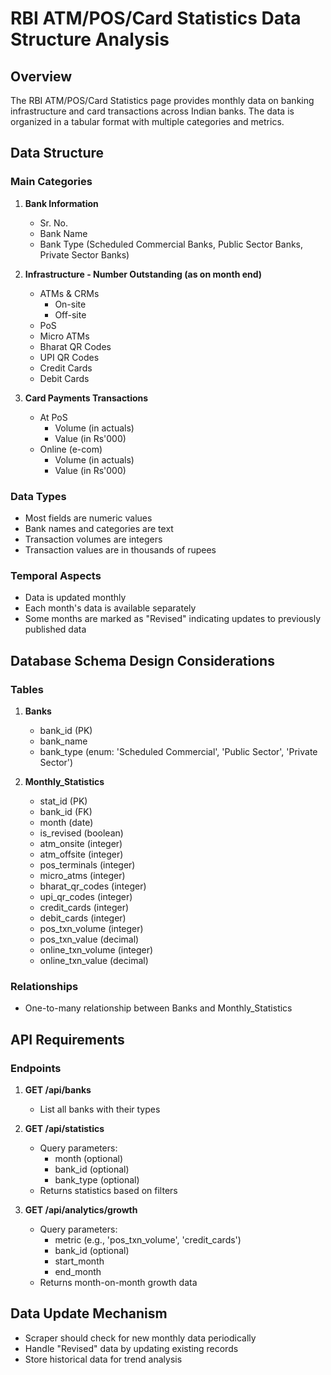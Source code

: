 # RBI ATM/POS/Card Statistics Data Structure Analysis

## Overview
The RBI ATM/POS/Card Statistics page provides monthly data on banking infrastructure and card transactions across Indian banks. The data is organized in a tabular format with multiple categories and metrics.

## Data Structure

### Main Categories
1. **Bank Information**
   - Sr. No.
   - Bank Name
   - Bank Type (Scheduled Commercial Banks, Public Sector Banks, Private Sector Banks)

2. **Infrastructure - Number Outstanding (as on month end)**
   - ATMs & CRMs
     - On-site
     - Off-site
   - PoS
   - Micro ATMs
   - Bharat QR Codes
   - UPI QR Codes
   - Credit Cards
   - Debit Cards

3. **Card Payments Transactions**
   - At PoS
     - Volume (in actuals)
     - Value (in Rs'000)
   - Online (e-com)
     - Volume (in actuals)
     - Value (in Rs'000)

### Data Types
- Most fields are numeric values
- Bank names and categories are text
- Transaction volumes are integers
- Transaction values are in thousands of rupees

### Temporal Aspects
- Data is updated monthly
- Each month's data is available separately
- Some months are marked as "Revised" indicating updates to previously published data

## Database Schema Design Considerations

### Tables
1. **Banks**
   - bank_id (PK)
   - bank_name
   - bank_type (enum: 'Scheduled Commercial', 'Public Sector', 'Private Sector')

2. **Monthly_Statistics**
   - stat_id (PK)
   - bank_id (FK)
   - month (date)
   - is_revised (boolean)
   - atm_onsite (integer)
   - atm_offsite (integer)
   - pos_terminals (integer)
   - micro_atms (integer)
   - bharat_qr_codes (integer)
   - upi_qr_codes (integer)
   - credit_cards (integer)
   - debit_cards (integer)
   - pos_txn_volume (integer)
   - pos_txn_value (decimal)
   - online_txn_volume (integer)
   - online_txn_value (decimal)

### Relationships
- One-to-many relationship between Banks and Monthly_Statistics

## API Requirements

### Endpoints
1. **GET /api/banks**
   - List all banks with their types

2. **GET /api/statistics**
   - Query parameters:
     - month (optional)
     - bank_id (optional)
     - bank_type (optional)
   - Returns statistics based on filters

3. **GET /api/analytics/growth**
   - Query parameters:
     - metric (e.g., 'pos_txn_volume', 'credit_cards')
     - bank_id (optional)
     - start_month
     - end_month
   - Returns month-on-month growth data

## Data Update Mechanism
- Scraper should check for new monthly data periodically
- Handle "Revised" data by updating existing records
- Store historical data for trend analysis
